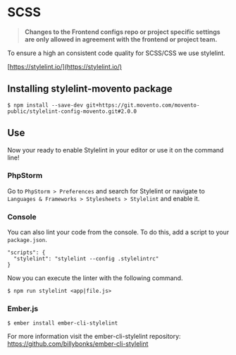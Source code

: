 # SCSS

> **Changes to the Frontend configs repo or project specific settings are only allowed in agreement with the frontend  or project team.**

To ensure a high an consistent code quality for SCSS/CSS we use stylelint.

[https://stylelint.io/](https://stylelint.io/)

## Installing stylelint-movento package

```shell
$ npm install --save-dev git+https://git.movento.com/movento-public/stylelint-config-movento.git#2.0.0
```

## Use

Now your ready to enable Stylelint in your editor or use it on the command line!

### PhpStorm

Go to `PhpStorm > Preferences` and search for Stylelint or navigate to `Languages & Frameworks > Stylesheets > Stylelint` and enable it.

### Console

You can also lint your code from the console. To do this, add a script to your `package.json`.

```
"scripts": {
  "stylelint": "stylelint --config .stylelintrc"
}
```

Now you can execute the linter with the following command.

```
$ npm run stylelint <app|file.js>
```

### Ember.js

```
$ ember install ember-cli-stylelint
```

For more information visit the ember-cli-stylelint repository: https://github.com/billybonks/ember-cli-stylelint
